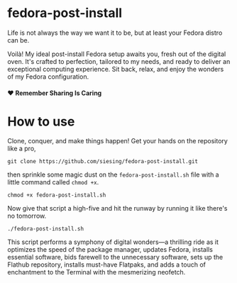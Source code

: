 # fedora-post-install
Life is not always the way we want it to be, but at least your Fedora distro can be.

Voilà! My ideal post-install Fedora setup awaits you, fresh out of the digital oven. It's crafted to perfection, tailored to my needs, and ready to deliver an exceptional computing experience. Sit back, relax, and enjoy the wonders of my Fedora configuration.

#### :heart: Remember Sharing Is Caring

# How to use
Clone, conquer, and make things happen! Get your hands on the repository like a pro,
```console
git clone https://github.com/siesing/fedora-post-install.git
```
then sprinkle some magic dust on the `fedora-post-install.sh` file with a little command called `chmod +x`.

```console
chmod +x fedora-post-install.sh
```

Now give that script a high-five and hit the runway by running it like there's no tomorrow.
```console
./fedora-post-install.sh
```

This script performs a symphony of digital wonders—a thrilling ride as it optimizes the speed of the package manager, updates Fedora, installs essential software, bids farewell to the unnecessary software, sets up the Flathub repository, installs must-have Flatpaks, and adds a touch of enchantment to the Terminal with the mesmerizing neofetch.